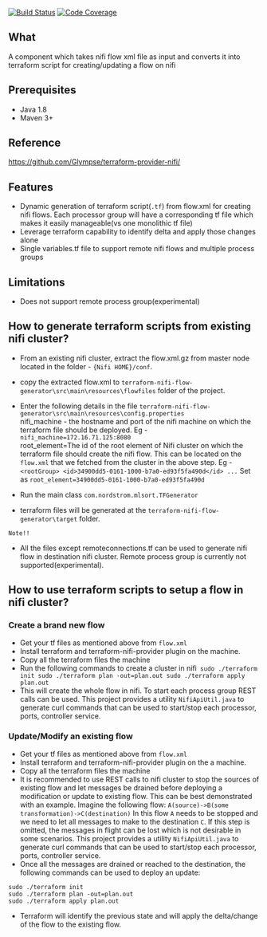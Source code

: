 [![Build Status](https://travis-ci.org/Nordstrom/nifi_terraform_generator.svg?branch=master)](https://travis-ci.org/Nordstrom/nifi_terraform_generator)
[![Code Coverage](https://codecov.io/github/Nordstrom/nifi_terraform_generator/coverage.svg)](https://codecov.io/gh/Nordstrom/nifi_terraform_generator)

## What
A component which takes nifi flow xml file as input and converts it into terraform script for creating/updating a flow on nifi

## Prerequisites
* Java 1.8
* Maven 3+

## Reference
https://github.com/Glympse/terraform-provider-nifi/


## Features
* Dynamic generation of terraform script(`.tf`) from flow.xml for creating nifi flows. Each processor group will have a corresponding tf file which makes it easily manageable(vs one monolithic tf file)
* Leverage terraform capability to identify delta and apply those changes alone
* Single variables.tf file to support remote nifi flows and multiple process groups

## Limitations
* Does not support remote process group(experimental)

## How to generate terraform scripts from existing nifi cluster?
* From an existing nifi cluster, extract the flow.xml.gz from master node located in the folder - `{Nifi HOME}/conf`.
* copy the extracted flow.xml to `terraform-nifi-flow-generator\src\main\resources\flowfiles` folder of the project.
* Enter the following details in the file `terraform-nifi-flow-generator\src\main\resources\config.properties`<br />nifi_machine - the hostname and port of the nifi machine on which the terraform file should be deployed. Eg - `nifi_machine=172.16.71.125:8080`<br />
root_element=The id of the root element of Nifi cluster on which the terraform file should create the nifi flow. This can be located on the `flow.xml` that we fetched from the cluster in the above step. 
Eg - ```  <rootGroup>
    <id>34900dd5-0161-1000-b7a0-ed93f5fa490d</id>
    ...```
    Set as `root_element=34900dd5-0161-1000-b7a0-ed93f5fa490d`

* Run the main class ```com.nordstrom.mlsort.TFGenerator```
* terraform files will be generated at the `terraform-nifi-flow-generator\target` folder. 

`Note!!`
* All the files except remoteconnections.tf can be used to generate nifi flow in destination nifi cluster. Remote process group is currently not supported(experimental).

## How to use terraform scripts to setup a flow in nifi cluster?

### Create a brand new flow
* Get your tf files as mentioned above from `flow.xml`
* Install terraform and terraform-nifi-provider plugin on the machine. 
* Copy all the terraform files the machine 
* Run the following commands to create a cluster in nifi```
sudo ./terraform init
sudo ./terraform plan -out=plan.out
sudo ./terraform apply plan.out```
* This will create the whole flow in nifi. To start each process group REST calls can be used. This project provides a utility `NifiApiUtil.java` to generate curl commands that can be used to start/stop each processor, ports, controller service. 

### Update/Modify an existing flow

* Get your tf files as mentioned above from `flow.xml`
* Install terraform and terraform-nifi-provider plugin on the a machine. 
* Copy all the terraform files the machine 
* It is recommended to use REST calls to nifi cluster to stop the sources of existing flow and let messages be drained before deploying a modification or update to existing flow. This can be best demonstrated with an example. Imagine the following flow:
```A(source)->B(some transformation)->C(destination)```
In this flow `A` needs to be stopped and we need to let all messages to make to the destination `C`. If this step is omitted, the messages in flight can be lost which is not desirable in some scenarios. 
This project provides a utility `NifiApiUtil.java` to generate curl commands that can be used to start/stop each processor, ports, controller service. 
* Once all the messages are drained or reached to the destination, the following commands can be used to deploy an update:
```
sudo ./terraform init
sudo ./terraform plan -out=plan.out
sudo ./terraform apply plan.out
```
* Terraform will identify the previous state and will apply the delta/change of the flow to the existing flow.

